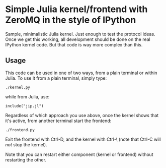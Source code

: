 # Simple Julia kernel/frontend with ZeroMQ in the style of IPython

Sample, minimalistic Julia kernel.  Just enough to test the protocol ideas.
Once we get this working, all development should be done on the real IPython
kernel code.  But that code is way more complex than this.

## Usage

This code can be used in one of two ways, from a plain terminal or within
Julia.  To use it from a plain terminal, simply type:

    ./kernel.py

while from Julia, use:

    include("jip.jl")

Regardless of which approach you use above, once the kernel shows that it's
active, from another terminal start the frontend:

    ./frontend.py

Exit the frontend with Ctrl-D, and the kernel with Ctrl-\ (note that Ctrl-C
will *not* stop the kernel).

Note that you can restart either component (kernel or frontend) without
restarting the other.

